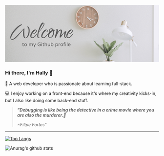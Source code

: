 ![Test Image 1](https://github.com/itshally/itshally/blob/master/img/header.png)
### Hi there, I'm Hally 👋

:speech_balloon: A web developer who is passionate about learning full-stack. 

:computer: I enjoy working on a front-end because it's where my creativity kicks-in, but I also like doing some back-end stuff.

> ***"Debugging is like being the detective in a crime movie where you are also the murderer.:cop:***
>
> *~Filipe Fortes"*
---
[![Top Langs](https://github-readme-stats.vercel.app/api/top-langs/?username=itshally&theme=dracula&layout=compact)](https://github.com/anuraghazra/github-readme-stats)

![Anurag's github stats](https://github-readme-stats.vercel.app/api?username=itshally&show_icons=true&&count_private=true&theme=dracula)

<!--
**itshally/itshally** is a ✨ _special_ ✨ repository because its `README.md` (this file) appears on your GitHub profile.

Here are some ideas to get you started:

- 🔭 I’m currently working on ...
- 🌱 I’m currently learning ...
- 👯 I’m looking to collaborate on ...
- 🤔 I’m looking for help with ...
- 💬 Ask me about ...
- 📫 How to reach me: ...
- 😄 Pronouns: ...
- ⚡ Fun fact: ...
-->
